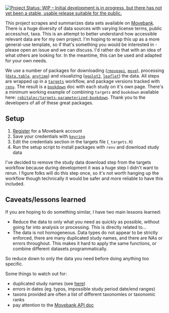 [![Project Status: WIP – Initial development is in progress, but there has not yet been a stable, usable release suitable for the public.](https://www.repostatus.org/badges/latest/wip.svg)](https://www.repostatus.org/#wip)


This project scrapes and summarizes data sets available on [Movebank](movebank.org/).
There is a huge diversity of data sources with varying license terms, public access/not, 
taxa. This is an attempt to better understand how accessible relevant data are
for my own project. I'm hoping to wrap this up as a more general-use template, so if 
that's something you would be interested in - please open an issue and we can discuss. 
I'd rather do that with an idea of what others are looking for. In the meantime, 
this can be used and adapted for your own needs. 

We use a number of packages for downloading ([`rmoveapi`](https://github.com/benscarlson/rmoveapi), [`move`](https://gitlab.com/bartk/move/)), processing ([`data.table`](https://github.com/Rdatatable/data.table/), [`anytime`](https://github.com/eddelbuettel/anytime)) and visualizing ([`ggplot2`](https://github.com/tidyverse/ggplot2), [`leaflet`](https://github.com/rstudio/leaflet/)) the data.
All steps are wrapped up in a [`targets`](https://github.com/ropensci/targets) workflow, and package versions tracked with [`renv`](https://github.com/rstudio/renv/). The result is a [`bookdown`](https://github.com/rstudio/bookdown/) doc with each study on it's own page. There's a minimum working example of combining `targets` and `bookdown` available here: [`robitalec/targets-parameterized-bookdown`](https://github.com/robitalec/targets-parameterized-bookdown). Thank you to the developers of all of these great packages. 


## Setup

1. [Register](https://www.movebank.org/cms/webapp?gwt_fragment=page=search_map,action=register) for a Movebank account
1. Save your credentials with [`keyring`](https://github.com/r-lib/keyring/)
1. Edit the credentials section in the targets file (`_targets.R`)
1. Run the setup script to install packages with `renv` and download study data

I've decided to remove the study data download step from the targets workflow 
because during development it was a huge step I didn't want to rerun. I figure
folks will do this step once, so it's not worth hanging up the workflow 
though technically it would be safer and more reliable to have this included. 


## Caveats/lessons learned
If you are hoping to do something similar, I have two main lessons learned:

* Reduce the data to only what you need as quickly as possible, without going far into analysis or processing. This is directly related to...
* The data is not homogeneous. Data types do not appear to be strictly enforced, there are many duplicated study names, and there are NAs or errors throughout. This makes it hard to apply the same functions, or combine different datasets programmatically. 

So reduce down to only the data you need before doing anything too specific. 

Some things to watch out for:

* duplicated study names (see [here](https://gitlab.com/bartk/move/-/issues/52))
* errors in dates (eg. typos, impossible study period date/end ranges)
* taxons provided are often a list of different taxonomies or taxonomic ranks
* pay attention to the [Movebank API doc](https://github.com/movebank/movebank-api-doc)
